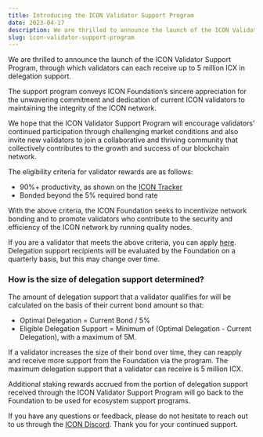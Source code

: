 ```yaml
---
title: Introducing the ICON Validator Support Program
date: 2023-04-17
description: We are thrilled to announce the launch of the ICON Validator Support Program, through which validators can each receive up to 5 million ICX in delegation support. 
slug: icon-validator-support-program
---
```


We are thrilled to announce the launch of the ICON Validator Support Program, through which validators can each receive up to 5 million ICX in delegation support. 

The support program conveys ICON Foundation’s sincere appreciation for the unwavering commitment and dedication of current ICON validators to maintaining the integrity of the ICON network. 

We hope that the ICON Validator Support Program will encourage validators’ continued participation through challenging market conditions and also invite new validators to join a collaborative and thriving community that collectively contributes to the growth and success of our blockchain network.

The eligibility criteria for validator rewards are as follows: 
* 90%+ productivity, as shown on the [ICON Tracker](https://tracker.icon.community/governance)
* Bonded beyond the 5% required bond rate

With the above criteria, the ICON Foundation seeks to incentivize network bonding and to promote validators who contribute to the security and efficiency of the ICON network by running quality nodes. 

If you are a validator that meets the above criteria, you can apply [here](https://se8br1ugut6.typeform.com/to/HxrrRcHN). Delegation support recipients will be evaluated by the Foundation on a quarterly basis, but this may change over time.

### How is the size of delegation support determined? 

The amount of delegation support that a validator qualifies for will be calculated on the basis of their current bond amount so that: 

* Optimal Delegation = Current Bond / 5%
* Eligible Delegation Support = Minimum of (Optimal Delegation - Current Delegation), with a maximum of 5M.

If a validator increases the size of their bond over time, they can reapply and receive more support from the Foundation via the program. The maximum delegation support that a validator can receive is 5 million ICX.

Additional staking rewards accrued from the portion of delegation support received through the ICON Validator Support Program will go back to the Foundation to be used for ecosystem support programs.

If you have any questions or feedback, please do not hesitate to reach out to us through the [ICON Discord](https://icon.community/icondiscord/). Thank you for your continued support. 
